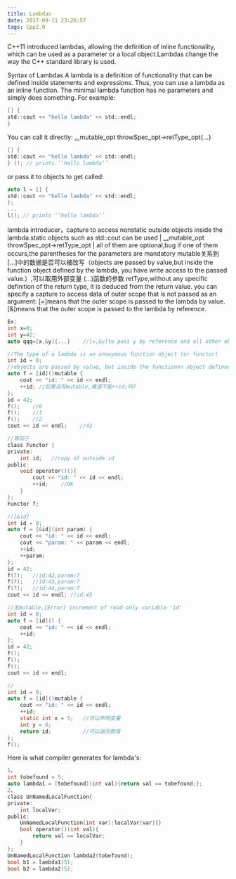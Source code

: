```yaml
---
title: Lambdas
date: 2017-09-11 23:26:57
tags: Cpp2.0
---
```

C++11 introduced lambdas, allowing the definition of inline functionality, which can be used as a parameter or a local object.Lambdas change the way the C++ standard library is used.

Syntax of Lambdas
A lambda is a definition of functionality that can be defined inside statements and expressions. Thus, you can use a lambda as an inline function.
The minimal lambda function has no parameters and simply does something. For example:
``` c
[] {
std::cout << "hello lambda" << std::endl;
}
```
You can call it directly: [...](...)mutable_opt throwSpec_opt->retType_opt{...}
``` c
[] {
std::cout << "hello lambda" << std::endl;
} (); // prints ‘‘hello lambda’’
```
or pass it to objects to get called:
``` c
auto l = [] {
std::cout << "hello lambda" << std::endl;
};
...
l(); // prints ‘‘hello lambda’’
```
  
lambda introducer，capture to access nonstatic outside objects inside the lambda.static objects such as std::cout can be used
  |
[...](...)mutable_opt throwSpec_opt->retType_opt
       |
     all of them are optional,bug if one of them occurs,the parentheses for the parameters are mandatory
mutable关系到[...]中的数据是否可以被改写（objects are passed by value,but inside the function object defined by the lambda, you have write access to the passed value.）,可以取用外部变量
(...)函数的参数
retType,without any specific definition of the return type, it is deduced from the return value.
you can specify a capture to access data of outer scope that is not passed as an argument:
[=]means that the outer scope is passed to the lambda by value.
[&]means that the outer scope is passed to the lambda by reference.
``` c
Ex:
int x=0;
int y=42;
auto qqq=[x,&y]{...}	//[=,&y]to pass y by reference and all other objects by value.y是by reference并且允许使用所有objects by value
```

``` c
//The type of a lambda is an anouymous function object (or functor)
int id = 0;
//objects are passed by value, but inside the functionnn object defined by the lambda, you have write access to the passed value.
auto f = [id]()mutable {
    cout << "id: " << id << endl;
	++id; //如果没写mutable,难道不能++id;吗?
};
id = 42;
f();    //0
f();    //1
f();    //2
cout << id << endl;    //42

//等同于
class Functor {
private:
	int id;   //copy of outside id
public:
	void operator()(){
		cout << "id: " << id << endl;
		++id;    //OK
	}
};
Functor f;

//[&id]
int id = 0;
auto f = [&id](int param) {
	cout << "id: " << id << endl;
	cout << "param: " << param << endl;
	++id;
	++param;
};
id = 42;
f(7);	//id:42,param:7
f(7);	//id:43,param:7
f(7);	//id:44,param:7
cout << id << endl;	//id:45

//无mutable,[Error] increment of read-only variable 'id'
int id = 0;
auto f = [id]() {
	cout << "id: " << id << endl;
	++id;
};
id = 42;
f();
f();
f();
cout << id << endl;

//
int id = 0;
auto f = [id]()mutable {
	cout << "id: " << id << endl;
	++id;
	static int x = 5;	//可以声明变量
	int y = 6;
	return id;			//可以返回数值
};
f();
```
Here is what compiler generates for lambda's:
``` c
1、
int tobefound = 5;
auto lambda1 = [tobefound](int val){return val == tobefound;};
2、
class UnNamedLocalFunction{
private:
	int localVar;
public:
	UnNamedLocalFunction(int var):localVar(var){}
	bool operator()(int val){
		return val == localVar;
	}
};
UnNamedLocalFunction lambda2(tobefound);
bool b1 = lambda1(5);
bool b2 = lambda2(5);
```






